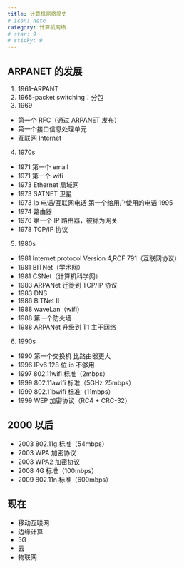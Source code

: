 ```yaml
---
title: 计算机网络简史
# icon: note
category: 计算机网络
# star: 9
# sticky: 9
---
```


## ARPANET 的发展

1. 1961-ARPANT
2. 1965-packet switching：分包
3. 1969

- 第一个 RFC（通过 ARPANET 发布）
- 第一个接口信息处理单元
- 互联网 Internet

4. 1970s

- 1971 第一个 email
- 1971 第一个 wifi
- 1973 Ethernet 局域网
- 1973 SATNET 卫星
- 1973 Ip 电话/互联网电话 第一个给用户使用的电话 1995
- 1974 路由器
- 1976 第一个 IP 路由器，被称为网关
- 1978 TCP/IP 协议

5. 1980s

- 1981 Internet protocol Version 4,RCF 791（互联网协议）
- 1981 BITNet（学术网）
- 1981 CSNet（计算机科学网）
- 1983 ARPANet 迁徙到 TCP/IP 协议
- 1983 DNS
- 1986 BITNet II
- 1988 waveLan（wifi）
- 1988 第一个防火墙
- 1988 ARPANet 升级到 T1 主干网络

6. 1990s

- 1990 第一个交换机 比路由器更大
- 1996 IPv6 128 位 ip 不够用
- 1997 802.11wifi 标准（2mbps）
- 1999 802.11awifi 标准（5GHz 25mbps）
- 1999 802.11bwifi 标准（11mbps）
- 1999 WEP 加密协议（RC4 + CRC-32）

## 2000 以后

- 2003 802.11g 标准（54mbps）
- 2003 WPA 加密协议
- 2003 WPA2 加密协议
- 2008 4G 标准（100mbps）
- 2009 802.11n 标准（600mbps）

## 现在

- 移动互联网
- 边缘计算
- 5G
- 云
- 物联网
